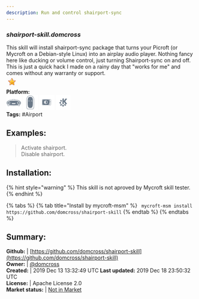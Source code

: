 ```yaml
---
description: Run and control shairport-sync
---
```


### _shairport-skill.domcross_  
This skill will install shairport-sync package that turns your Picroft (or Mycroft on a Debian-style Linux) into an airplay audio player. Nothing fancy here like ducking or volume control, just turning Shairport-sync on and off.
This is just a quick hack I made on a rainy day that "works for me" and comes without any warranty or support.  
![](../.gitbook/assets/star.png)  
**Platform:**  
 ![Mark I](../.gitbook/assets/mark-1-icon.png)  ![Mark II](../.gitbook/assets/mark-2-icon.png)  ![Picroft](../.gitbook/assets/picroft-icon.png)  ![plasmoid](../.gitbook/assets/kde.png)   
**Tags:** \#Airport   
## Examples:  
> Activate shairport.  
> Disable shairport.  
  
## Installation:  
{% hint style="warning" %}
This skill is not aproved by Mycroft skill tester.
{% endhint %}
    
{% tabs %}
{% tab title="Install by mycroft-msm" %}
``` mycroft-msm install https://github.com/domcross/shairport-skill```
{% endtab %}
  {% endtabs %}
    
## Summary:  
**Github:** | [https://github.com/domcross/shairport-skill](https://github.com/domcross/shairport-skill)  
**Owner:** | [@domcross](https://github.com/domcross)  
**Created:** | 2019 Dec 13 13:32:49 UTC  **Last updated:** 2019 Dec 18 23:50:32 UTC  
**License:** | Apache License 2.0  
**Market status:** | [Not in Market](https://market.mycroft.ai/skill/)  
